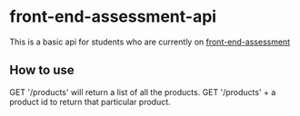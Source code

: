 # front-end-assessment-api

This is a basic api for students who are currently on [front-end-assessment](https://github.com/DevMountain/front-end-assessment)

## How to use

GET '/products' will return a list of all the products.
GET '/products' + a product id to return that particular product.
